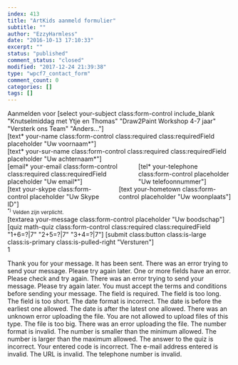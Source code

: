 ```yaml
---
index: 413
title: "ArtKids aanmeld formulier"
subtitle: ""
author: "EzzyHarmless"
date: "2016-10-13 17:10:33"
excerpt: ""
status: "published"
comment_status: "closed"
modified: "2017-12-24 21:39:38"
type: "wpcf7_contact_form"
comment_count: 0
categories: []
tags: []
---
```


<div class="form-group">
    <label class="your-subject"> Aanmelden voor </label>
    [select your-subject class:form-control include_blank "Knutselmiddag met Ytje en Thomas"
"Draw2Paint Workshop 4-7 jaar"
"Versterk ons Team"
"Anders..."]
</div>

<div class="form-row">
  <div class="col">
    <div class="form-group">
      <span class="input-group-addon" id="your-name"><i class="fa fa-id-card" aria-hidden="true"></i></span>
      [text* your-name class:form-control class:required class:requiredField placeholder "Uw voornaam*"]
    </div>
  </div>
  <div class="col">
    <div class="form-group">
      [text* your-sur-name class:form-control class:required class:requiredField placeholder "Uw achternaam*"]
    </div>
  </div>
</div>

<div class="columns">
  <div class="col">
    <div class="form-group">
      <span class="input-group-addon" id="your-email"><i class="fa fa-envelope" aria-hidden="true"></i></span>
      [email* your-email class:form-control class:required class:requiredField placeholder "Uw email*"]
    </div>
  </div>
  <div class="col">
    <div class="form-group">
      <span class="input-group-addon" id="your-telephone"><i class="fa fa-phone" aria-hidden="true"></i></span>
      [tel* your-telephone class:form-control placeholder "Uw telefoonnummer"]
    </div>
  </div>
</div>

<div class="columns">
  <div class="col">
    <div class="form-group">
      <span class="input-group-addon" id="your-skype"><i class="fa fa-skype" aria-hidden="true"></i></span>
    [text your-skype class:form-control placeholder "Uw Skype ID"]
    </div>
  </div>
  <div class="col">
    <div class="form-group">
      <span class="input-group-addon" id="your-hometown"><i class="fa fa-home" aria-hidden="true"></i></span>
    [text your-hometown class:form-control placeholder "Uw woonplaats"]
    </div>
  </div>
</div>
<small><sup>*)</sup> Velden zijn verplicht.</small>

<div class="form-group">
    [textarea your-message class:form-control placeholder "Uw boodschap"]
</div>

<div class="columns">
  <div class="col">
    <div class="form-group">
      <span class="input-group-addon" id="your-math-quiz"><i class="fa fa-school" aria-hidden="true"></i></span>
      [quiz math-quiz class:form-control class:required class:requiredField "1+6=?|7"
                    "2+5=?|7"
                    "3+4=?|7"]
      <span class="input-group-btn">
      [submit class:button class:is-large class:is-primary class:is-pulled-right "Versturen"]
      </span>
    </div>
  </div>
</div>
1

















Thank you for your message. It has been sent.
There was an error trying to send your message. Please try again later.
One or more fields have an error. Please check and try again.
There was an error trying to send your message. Please try again later.
You must accept the terms and conditions before sending your message.
The field is required.
The field is too long.
The field is too short.
The date format is incorrect.
The date is before the earliest one allowed.
The date is after the latest one allowed.
There was an unknown error uploading the file.
You are not allowed to upload files of this type.
The file is too big.
There was an error uploading the file.
The number format is invalid.
The number is smaller than the minimum allowed.
The number is larger than the maximum allowed.
The answer to the quiz is incorrect.
Your entered code is incorrect.
The e-mail address entered is invalid.
The URL is invalid.
The telephone number is invalid.

